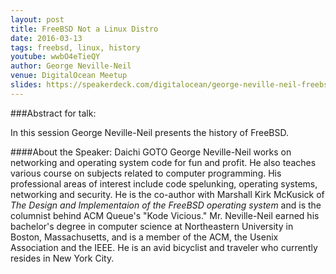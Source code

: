 ```yaml
---
layout: post
title: FreeBSD Not a Linux Distro
date: 2016-03-13
tags: freebsd, linux, history
youtube: wwbO4eTieQY
author: George Neville-Neil
venue: DigitalOcean Meetup
slides: https://speakerdeck.com/digitalocean/george-neville-neil-freebsd-not-a-linux-distro
---
```


###Abstract for talk:

In this session George Neville-Neil presents the history of FreeBSD.

####About the Speaker: Daichi GOTO
George Neville-Neil works on networking and operating system code
for fun and profit. He also teaches various course on subjects
related to computer programming. His professional areas of interest
include code spelunking, operating systems, networking and security.
He is the co-author with Marshall Kirk McKusick of _The Design and
Implementaion of the FreeBSD operating system_ and is the columnist
behind ACM Queue's "Kode Vicious." Mr. Neville-Neil
earned his bachelor's degree in computer science at Northeastern
University in Boston, Massachusetts, and is a member of the ACM,
the Usenix Association and the IEEE. He is an avid bicyclist and
traveler who currently resides in New York City.
